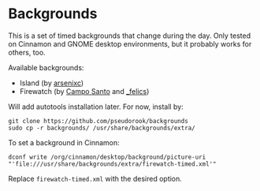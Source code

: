 # Backgrounds

This is a set of timed backgrounds that change during the day. Only tested on
Cinnamon and GNOME desktop environments, but it probably works for others, too.

Available backgrounds:
 * Island (by [arsenixc](https://arsenixc.deviantart.com/gallery/))
 * Firewatch (by [Campo Santo](https://blog.camposanto.com/post/138965082204/firewatch-launch-wallpaper-when-we-redid-the) and [\_felics](https://www.reddit.com/r/Firewatch/comments/458ohf/i_made_a_night_version_of_the_launch_wallpaper/))

Will add autotools installation later. For now, install by:

```
git clone https://github.com/pseudorook/backgrounds
sudo cp -r backgrounds/ /usr/share/backgrounds/extra/
```

To set a background in Cinnamon:
```
dconf write /org/cinnamon/desktop/background/picture-uri "'file:///usr/share/backgrounds/extra/firewatch-timed.xml'"
```

Replace `firewatch-timed.xml` with the desired option.

